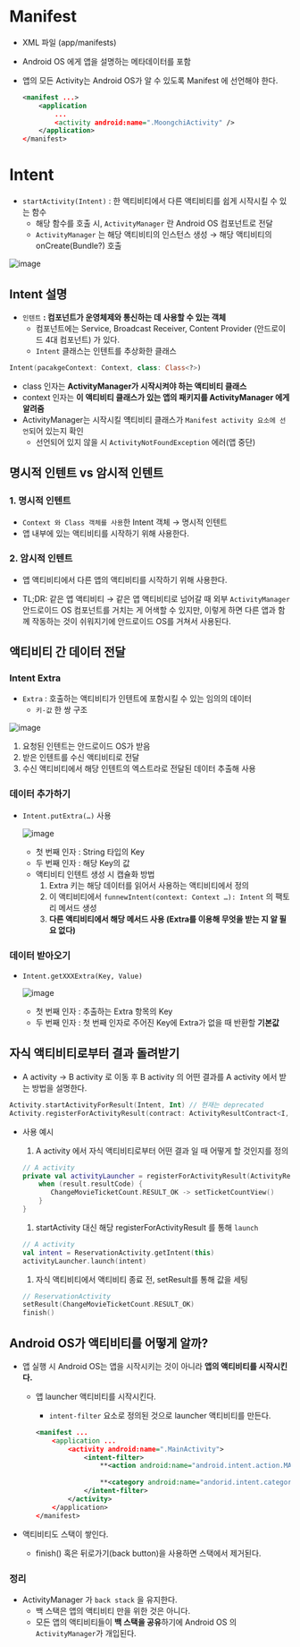 # Manifest

- XML 파일 (app/manifests)
- Android OS 에게 앱을 설명하는 메타데이터를 포함
- 앱의 모든 Activity는 Android OS가 알 수 있도록 Manifest 에 선언해야 한다.
    
    ```xml
    <manifest ...>
    	<application
    		...
    		<activity android:name=".MoongchiActivity" />
    	</application>
    </manifest>
    ```
    

# Intent

- `startActivity(Intent)` : 한 액티비티에서 다른 액티비티를 쉽게 시작시킬 수 있는 함수
    - 해당 함수를 호출 시, `ActivityManager` 란 Android OS 컴포넌트로 전달
    - `ActivityManager` 는 해당 액티비티의 인스턴스 생성 → 해당 액티비티의 onCreate(Bundle?) 호출

![image](https://github.com/user-attachments/assets/7dca9d45-8f21-49a2-9cc3-08f5f17af976)


## Intent 설명

- `인텐트` **: 컴포넌트가 운영체제와 통신하는 데 사용할 수 있는 객체**
    - 컴포넌트에는 Service, Broadcast Receiver, Content Provider (안드로이드 4대 컴포넌트) 가 있다.
    - `Intent` 클래스는 인텐트를 추상화한 클래스

```kotlin
Intent(pacakgeContext: Context, class: Class<?>)
```

- class 인자는 **ActivityManager가 시작시켜야 하는 액티비티 클래스**
- context 인자는 **이 액티비티 클래스가 있는 앱의 패키지를 ActivityManager 에게 알려줌**
- ActivityManager는 시작시킬 얙티비티 클래스가 `Manifest activity 요소에 선언`되어 있는지 확인
    - 선언되어 있지 않을 시 `ActivityNotFoundException` 에러(앱 중단)

## 명시적 인텐트 vs 암시적 인텐트

### 1. 명시적 인텐트

- `Context 와 Class 객체를 사용`한 Intent 객체 → 명시적 인텐트
- 앱 내부에 있는 액티비티를 시작하기 위해 사용한다.

### 2. 암시적 인텐트

- 앱 액티비티에서 다른 앱의 액티비티를 시작하기 위해 사용한다.

- TL;DR: 같은 앱 액티비티 → 같은 앱 액티비티로 넘어갈 때 외부 `ActivityManager` 안드로이드 OS 컴포넌트를 거치는 게 어색할 수 있지만, 이렇게 하면 다른 앱과 함께 작동하는 것이 쉬워지기에 안드로이드 OS를 거쳐서 사용된다.

## 액티비티 간 데이터 전달

### Intent Extra

- `Extra` : 호출하는 액티비티가 인텐트에 포함시킬 수 있는 임의의 데이터
    - `키-값` 한 쌍 구조

![image](https://github.com/user-attachments/assets/a3e37531-5c04-4ff5-923e-74e6db6da75d)


1. 요청된 인텐트는 안드로이드 OS가 받음
2. 받은 인텐트를 수신 액티비티로 전달
3. 수신 액티비티에서 해당 인텐트의 엑스트라로 전달된 데이터 추출해 사용


### 데이터 추가하기

- `Intent.putExtra(…)` 사용
    
    ![image](https://github.com/user-attachments/assets/ccbfdd75-50bd-48bc-9225-7428fb710cb9)

    
    - 첫 번째 인자 : String 타입의 Key
    - 두 번째 인자 : 해당 Key의 값
    - 액티비티 인텐트 생성 시 캡슐화 방법
        1. Extra 키는 해당 데이터를 읽어서 사용하는 액티비티에서 정의
        2. 이 액티비티에서 `funnewIntent(context: Context …): Intent` 의 팩토리 메서드 생성
        3. **다른 액티비티에서 해당 메서드 사용 (Extra를 이용해 무엇을 받는 지 알 필요 없다)**

### 데이터 받아오기

- `Intent.getXXXExtra(Key, Value)`
    
    ![image](https://github.com/user-attachments/assets/07c78e29-dda7-4112-85ac-eb1e5839b56c)

    
    - 첫 번째 인자 : 추출하는 Extra 항목의 Key
    - 두 번째 인자 : 첫 번째 인자로 주어진 Key에 Extra가 없을 때 반환할 **기본값**


## 자식 액티비티로부터 결과 돌려받기

- A activity → B activity 로 이동 후 B activity 의 어떤 결과를 A activity 에서 받는 방법을 설명한다.

```kotlin
Activity.startActivityForResult(Intent, Int) // 현재는 deprecated
Activity.registerForActivityResult(contract: ActivityResultContract<I, O>,callback: ActivityResultCallback<O>)
```

- 사용 예시
    1. A activity 에서 자식 액티비티로부터 어떤 결과 일 때 어떻게 할 것인지를 정의
    
    ```kotlin
    // A activity
    private val activityLauncher = registerForActivityResult(ActivityResultContracts.StartActivityForResult()) { result ->
    	when (result.resultCode) {
    	   ChangeMovieTicketCount.RESULT_OK -> setTicketCountView()
    	}
    }
    ```
    
    1. startActivity 대신 해당 registerForActivityResult 를 통해 `launch`
    
    ```kotlin
    // A activity
    val intent = ReservationActivity.getIntent(this)
    activityLauncher.launch(intent)
    
    ```
    
    1. 자식 액티비티에서 액티비티 종료 전, setResult를 통해 값을 세팅
    
    ```kotlin
    // ReservationActivity
    setResult(ChangeMovieTicketCount.RESULT_OK)
    finish()
    ```
    


## Android OS가 액티비티를 어떻게 알까?

- 앱 실행 시 Android OS는 앱을 시작시키는 것이 아니라 **앱의 액티비티를 시작시킨다.**
    - 앱 launcher 액티비티를 시작시킨다.
        - `intent-filter` 요소로 정의된 것으로 launcher 액티비티를 만든다.
        
        ```xml
        <manifest ...
        	<application ...
        		<activity android:name=".MainActivity">
        			<intent-filter>
        				**<action android:name="android.intent.action.MAIN"/>**
        				
        				**<category android:name="andorid.intent.category.LAUNCHER" />**
        			</intent-filter>
        		</activity>
        	</application>
        </manifest>
        ```
        
- 액티비티도 스택이 쌓인다.
    - finish() 혹은 뒤로가기(back button)을 사용하면 스택에서 제거된다.

### 정리

- ActivityManager 가 `back stack` 을 유지한다.
    - 백 스택은 앱의 액티비티 만을 위한 것은 아니다.
    - 모든 앱의 액티비티들이 **백 스택을 공유**하기에 Android OS 의 `ActivityManager`가 개입된다.
